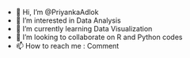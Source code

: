 - 👋 Hi, I’m @PriyankaAdlok
- 👀 I’m interested in Data Analysis
- 🌱 I’m currently learning Data Visualization 
- 💞️ I’m looking to collaborate on R and Python codes
- 📫 How to reach me : Comment

<!---
PriyankaAdlok/PriyankaAdlok is a ✨ special ✨ repository because its `README.md` (this file) appears on your GitHub profile.
You can click the Preview link to take a look at your changes.
--->
